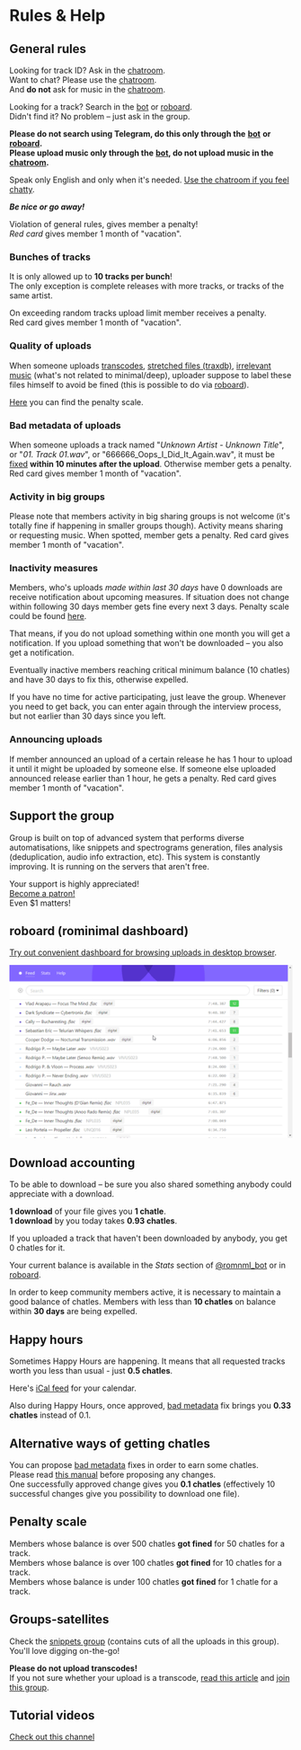 # Rules & Help

## General rules

Looking for track ID? Ask in the [chatroom](https://t.me/romnml).  
Want to chat? Please use the [chatroom](https://t.me/romnml).  
And **do not** ask for music in the [chatroom](https://t.me/romnml).

Looking for a track? Search in the [bot](https://t.me/romnml_bot) or [roboard](https://roboard.rv7.ru/).  
Didn't find it? No problem – just ask in the group.

**Please do not search using Telegram, do this only through the** [**bot**](https://t.me/romnml_bot) **or** [**roboard**](https://roboard.rv7.ru/)**.  
Please upload music only through the** [**bot**](https://t.me/romnml_bot)**, do not upload music in the** [**chatroom**](https://t.me/romnml)**.**

Speak only English and only when it's needed. [Use the chatroom if you feel chatty](https://t.me/romnml).

_**Be nice or go away!**_

Violation of general rules, gives member a penalty!  
_Red card_ gives member 1 month of "vacation".

### Bunches of tracks

It is only allowed up to **10 tracks per bunch**!  
The only exception is complete releases with more tracks, or tracks of the same artist.

On exceeding random tracks upload limit member receives a penalty.  
Red card gives member 1 month of "vacation".

### Quality of uploads

When someone uploads [transcodes](transcodes-and-spectral-analysis/#transcodes), [stretched files \(traxdb\)](how-to-fill-in-upload-with-correct-meta-data/labeling-uploads.md#stretched), [irrelevant music](https://romnml.rv7.ru/?irrelevant=true) \(what's not related to minimal/deep\), uploader suppose to label these files himself to avoid be fined \(this is possible to do via [roboard](https://roboard.rv7.ru/)\).

[Here](./#penalty-scale) you can find the penalty scale. 

### Bad metadata of uploads

When someone uploads a track named "_Unknown Artist - Unknown Title_", or "_01. Track 01.wav_", or "666666\_Oops\_I\_Did\_It\_Again.wav", it must be [fixed](how-to-fill-in-upload-with-correct-meta-data/) **within 10 minutes after the upload**. Otherwise member gets a penalty. Red card gives member 1 month of "vacation".

### Activity in big groups

Please note that members activity in big sharing groups is not welcome \(it's totally fine if happening in smaller groups though\). Activity means sharing or requesting music. When spotted, member gets a penalty. Red card gives member 1 month of "vacation".

### Inactivity measures

Members, who's uploads _made within last 30 days_ have 0 downloads are receive notification about upcoming measures. If situation does not change within following 30 days member gets fine every next 3 days. Penalty scale could be found [here](./#penalty-scale).

That means, if you do not upload something within one month you will get a notification. If you upload something that won't be downloaded – you also get a notification.

Eventually inactive members reaching critical minimum balance \(10 chatles\) and have 30 days to fix this, otherwise expelled.

If you have no time for active participating, just leave the group. Whenever you need to get back, you can enter again through the interview process, but not earlier than 30 days since you left.

### Announcing uploads

If member announced an upload of a certain release he has 1 hour to upload it until it might be uploaded by someone else. If someone else uploaded announced release earlier than 1 hour, he gets a penalty. Red card gives member 1 month of "vacation".

## Support the group

Group is built on top of advanced system that performs diverse automatisations, like snippets and spectrograms generation, files analysis \(deduplication, audio info extraction, etc\). This system is constantly improving. It is running on the servers that aren't free.

Your support is highly appreciated!  
[Become a patron!](https://patreon.com/rominimal)  
Even $1 matters!

## roboard \(rominimal dashboard\)

[Try out convenient dashboard for browsing uploads in desktop browser](https://roboard.rv7.ru/).

![](.gitbook/assets/ajaahgl1dp.gif)

## Download accounting

To be able to download – be sure you also shared something anybody could appreciate with a download.

**1 download** of your file gives you **1 chatle**.  
**1 download** by you today takes **0.93 chatles**.

If you uploaded a track that haven't been downloaded by anybody, you get 0 chatles for it.

Your current balance is available in the _Stats_ section of [@romnml\_bot](https://t.me/romnml_bot) or in [roboard](https://romnml.rv7.ru/).

In order to keep community members active, it is necessary to maintain a good balance of chatles. Members with less than **10 chatles** on balance within **30 days** are being expelled.

## Happy hours

Sometimes Happy Hours are happening. It means that all requested tracks worth you less than usual - just **0.5 chatles**.

Here's [iCal feed](webcal://p59-caldav.icloud.com/published/2/MTA1NzA4MzE5MDEwNTcwOByVOK82283DPQeKNpGhMsQIiuLqDnJJlYucWHqDNYR2SA9CDfXeiUPi2MjJFKpvNQ97x-ZsyCe18yafEawXG9o) for your calendar.

Also during Happy Hours, once approved, [bad metadata](https://romnml.rv7.ru/?badTagged=true) fix brings you **0.33 chatles** instead of 0.1.

## Alternative ways of getting chatles

You can propose [bad metadata](https://roboard.rv7.ru/?needsFix=true) fixes in order to earn some chatles.  
Please read [this manual](how-to-fill-in-upload-with-correct-meta-data/) before proposing any changes.  
One successfully approved change gives you **0.1 chatles** \(effectively 10 successful changes give you possibility to download one file\).

## Penalty scale

Members whose balance is over 500 chatles **got fined** for 50 chatles for a track.  
Members whose balance is over 100 chatles **got fined** for 10 chatles for a track.  
Members whose balance is under 100 chatles **got fined** for 1 chatle for a track.

## Groups-satellites

Check the [snippets group](https://t.me/joinchat/ATDwrEYkooRWtBoXRRFp8Q) \(contains cuts of all the uploads in this group\).  
You'll love digging on-the-go!

**Please do not upload transcodes!**  
If you not sure whether your upload is a transcode, [read this article](transcodes-and-spectral-analysis/) and [join this group](https://t.me/joinchat/ATDwrFDxDvSammrC82ihrg).

## Tutorial videos

[Check out this channel](https://t.me/joinchat/AAAAAFdd1a1IiM9jHyWDsw)

